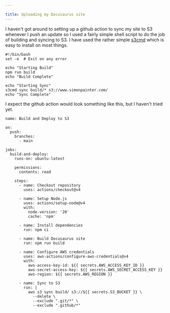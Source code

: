 ```yaml
---

title: Uploading my Docusaurus site
---
```


I haven't got around to setting up a github action to sync my site to S3 whenever I push an update so I used a fairly simple shell script to do the job of building and syncing to S3. I have used the rather simple [s3cmd](https://s3tools.org/s3cmd) which is easy to install on most things. 


```
#!/bin/bash
set -e  # Exit on any error

echo "Starting Build"
npm run build
echo "Build Complete"

echo "Starting Sync"
s3cmd sync build/* s3://www.simonpainter.com/
echo "Sync Complete"
```

I expect the github action would look something like this, but I haven't tried yet.

```
name: Build and Deploy to S3

on:
  push:
    branches:
      - main

jobs:
  build-and-deploy:
    runs-on: ubuntu-latest
    
    permissions:
      contents: read
      
    steps:
      - name: Checkout repository
        uses: actions/checkout@v4

      - name: Setup Node.js
        uses: actions/setup-node@v4
        with:
          node-version: '20'
          cache: 'npm'

      - name: Install dependencies
        run: npm ci

      - name: Build Docusaurus site
        run: npm run build
        
      - name: Configure AWS credentials
        uses: aws-actions/configure-aws-credentials@v4
        with:
          aws-access-key-id: ${{ secrets.AWS_ACCESS_KEY_ID }}
          aws-secret-access-key: ${{ secrets.AWS_SECRET_ACCESS_KEY }}
          aws-region: ${{ secrets.AWS_REGION }}

      - name: Sync to S3
        run: |
          aws s3 sync build/ s3://${{ secrets.S3_BUCKET }} \
            --delete \
            --exclude ".git/*" \
            --exclude ".github/*"

```